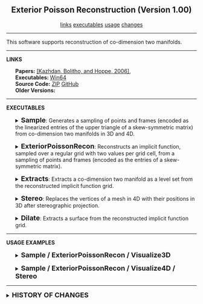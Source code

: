 <center><h2>Exterior Poisson Reconstruction (Version 1.00)</h2></center>
<center>
<a href="#LINKS">links</a>
<!--
<a href="#COMPILATION">compilation</a>
-->
<a href="#EXECUTABLES">executables</a>
<a href="#USAGE">usage</a>
<a href="#CHANGES">changes</a>
</center>
<hr>
This software supports reconstruction of co-dimension two manifolds.
<hr>
<a name="LINKS"><b>LINKS</b></a><br>
<ul>
<b>Papers:</b>
<a href="https://www.cs.jhu.edu/~misha/MyPapers/SGP06.pdf">[Kazhdan, Bolitho, and Hoppe, 2006]</a>,
<br>
<b>Executables: </b>
<a href="https://www.cs.jhu.edu/~misha/Code/ExteriorPoissonRecon/Version1.00/ExteriorPoissonRecon.x64.zip">Win64</a><br>
<b>Source Code:</b>
<a href="https://www.cs.jhu.edu/~misha/Code/ExteriorPoissonRecon/Version1.00/ExteriorPoissonRecon.zip">ZIP</a> <a href="https://github.com/mkazhdan/ExteriorPoissonRecon">GitHub</a><br>
<b>Older Versions:</b>
<!--
<a href="https://www.cs.jhu.edu/~misha/Code/ExteriorPoissonRecon/Version1.00/">V1.00</a>,
-->
</ul>

<hr>
<a name="EXECUTABLES"><b>EXECUTABLES</b></a><br>

<ul>
<dl>
<DETAILS>
<SUMMARY>
<font size="+1"><b>Sample</b></font>:
Generates a sampling of points and frames (encoded as the linearized entries of the upper triangle of a skew-symmetric matrix) from co-dimension two manifolds in 3D and 4D.
</SUMMARY>

<dt><b>--type</b> &lt;<i>input geometry type</i>&gt;</dt>
<dd>
This string specifies the type of geometry the points should be sampled from. Supported types include:
<UL>
For points sampled from 3D curves:
<LI><code>line_segment</code>: Points lie on a (straight) line segment
<LI><code>circle</code>: Points lie on a circle
<LI><code>link</code>: Points lie on two interlocking circles
<LI><code>spiral:&lt;r&gt;</code>: Points lie on a spiral with <code>r</code> rotations
<LI><code>torus_knot:&lt;p&gt;:&lt;q&gt;</code>: Points lie on a (<code>p</code>,<code>q</code>) torus-knot 
<LI><code>borromean_rings</code>: Points lie on interlocking Borromean rings
For points sampled from 4D surfaces:
<LI><code>clifford_torus</code>: Points lie on the Clifford torus
<LI><code>hopf_torus:&lt;n&gt;:&lt;a&gt;</code>: Points lie on the Hopf torus with <code>n</code> nodes and amplitude <code>a</code>.<BR>
Reasonable values for amplitude are in the range [0.1,0.5].
</UL>
</dd>

<dt>[<b>--out</b> &lt;<i>output file name</i>&gt;]</dt>
<dd>
This optional string value specifies the name of the file to which the samples will be written.<br>
The file will be written out in <a href="https://www.cc.gatech.edu/projects/large_models/ply.html">PLY</a> format,
with x-, y-, and z-coordinates of the positions encoded by the properties <i>x</i>, <i>y</i> and the orientation of the sample given by the (linearized) coefficients of a skew-symmetric matrix,
encoded by the properties <i>skew0</i>,...,<i>skew&lt;n&gt;</i> with <i>n=2</i> for curves in 3D and <i>n=5</i> for surfaces in 4D.<br>
If this argument is not provided, no output is generated.
</dd>

<dt>[<b>--res</b> &lt;<i>sample resolution</i>&gt;]</dt>
<dd> This optional integer value specifies the resolution of the sampling.<BR>
The default value for this parameter is 1024.
</dd>

<dt>[<b>--aNoise</b> &lt;<i>angular noise</i>&gt;]</dt>
<dd> This optional floating point value specifies the maximum amount of noise in the samples' orientations (in units of radians).<BR>
The default value for this parameter is 0.
</dd>

<dt>[<b>--pNoise</b> &lt;<i>positional noise</i>&gt;]</dt>
<dd> This optional floating point value specifies the maximum amount of noise in the samples' positions (in units of voxels).<BR>
The default value for this parameter is 0.
</dd>

<dt>[<b>--regular</b>]</dt>
<dd>If enabled, samples will be obtained by regularly sampling in parameter space.</dd>

</DETAILS>
</dl>
</ul>

<!--------------------->

<ul>
<dl>
<DETAILS>
<SUMMARY>
<font size="+1"><b>ExteriorPoissonRecon</b></font>:
Reconstructs an implicit function, sampled over a regular grid with two values per grid cell, from a sampling of points and frames (encoded as the entries of a skew-symmetric matrix).
</SUMMARY>

<dt><b>--in</b> &lt;<i>input points and frames</i>&gt;</dt>
<dd>
This string value specifies the name of the file containing the points and frames.
</dd>

<dt>[<b>--out</b> &lt;<i>grid header</i>&gt;]</dt>
<dd>
This optional string value specifies the header for the grid files describing the estimated density distribution and the reconstructed implicit function.<br>
The density will be output to the file <code>&lt;grid header&gt;.density.grid</code> and the reconstructed implicit function will be output to the file <code>&lt;grid header&gt;.grid</code>.<br>
If this argument is not provided, no output is generated.
</dd>

<dt>[<b>--depth</b> &lt;<i>reconstruction depth</i>&gt;]</dt>
<dd>
This optional integer value is the depth of the grid that will be used for reconstruction.
Running at depth <i>d</i> corresponds to solving on a grid whose resolution is than <i>2^D x 2^d x ... </i>.<br>
The default value for this parameter is 5.
</dd>

<dt>[<b>--sWeight</b> &lt;<i>screening weight</i>&gt;]</dt>
<dd>
This optional floating point value is the screening weight used for reconstruction.<br>
The default value for this parameter is 50.
</dd>

<dt>[<b>--dWeight</b> &lt;<i>Dirichlet weight</i>&gt;]</dt>
<dd>
This optional floating point value is the Dirichlet weight used for reconstruction.<br>
The default value for this parameter is 0.003125.
</dd>

<dt>[<b>--scale</b> &lt;<i>scale factor</i>&gt;]</dt>
<dd>
This optional floating point value specifies the ratio between the diameter of the cube used for reconstruction and the diameter of the samples' bounding cube.<br>
The default value is 1.1.
</dd>

<dt>[<b>--verbose</b> &lt;<i>verbosity</i>&gt;</b>]
<dd>
This optional integer value specifies the level of verbosity of the executable's output to the command prompt.
<UL>
<LI>0: No ooutput
<LI>1: Global residual error
<LI>2: Residual error after each level of the multigrid hierarchy 
</UL>
The default value is 0.
</dd>

</DETAILS>
</dl>
</ul>

<!--------------------->

<ul>
<dl>
<DETAILS>
<SUMMARY>
<font size="+1"><b>Extracts</b></font>:
Extracts a co-dimension two manifold as a level set from the reconstructed implicit function grid.
</SUMMARY>

<dt><b>--in</b> &lt;<i>input implicit grid</i>&gt;</dt>
<dd>
This string value is the file-name of the grid sampling the reconstructed implicit function.
</dd>

<dt>[<b>--density</b> &lt;<i>input density grid</i>&gt;]</dt>
<dd>
This optional string value is the file-name of the grid sampling the density values.<br>
If this argument is not provided, no density-based trimming is performed.
</dd>

<dt>[<b>--out</b> &lt;<i>output curve</i>&gt;]</dt>
<dd>
This optional string value specifies the file to which the extracted level-set will be written.<br>
The file will be written out in <a href="https://www.cc.gatech.edu/projects/large_models/ply.html">PLY</a> format, 
with x-, y-, and z-coordinates of the positions encoded by the properties <i>x</i>, <i>y</i>, and <i>z</i>.<br>
If this argument is not provided, no output is generated.
</dd>

<dt>[<b>--trimDensity</b> &lt;<i>trimming density</i>&gt;]</dt>
<dd>
This optional non-negative floating point value specifies the density that must be met by some point on a connected component of the reconstruction for the connected component to be kept.<br>
The default value for this argument is 0.0.
</dd>

</DETAILS>
</dl>
</ul>

<!--------------------->

<ul>
<dl>
<DETAILS>
<SUMMARY>
<font size="+1"><b>Stereo</b></font>:
Replaces the vertices of a mesh in 4D with their positions in 3D after stereographic projection.
</SUMMARY>

<dt><b>--in</b> &lt;<i>input 4D mesh</i>&gt;</dt>
<dd>
This string value is the file-name of the input (4D) mesh.<br>
The file is assumed to be in <a href="https://www.cc.gatech.edu/projects/large_models/ply.html">PLY</a> format, 
with x-, y-, z-, and w-coordinates of the positions encoded by the properties <i>x</i>, <i>y</i>, <i>z</i>, and <i>w</i>.
</dd>

<dt>[<b>--out</b> &lt;<i>output 3D mesh</i>&gt;]</dt>
<dd>
This string value is the file-name of the output (3D) mesh.<br>
The will be written in <a href="https://www.cc.gatech.edu/projects/large_models/ply.html">PLY</a> format, 
with x-, y-, and z-coordinates of the positions encoded by the properties <i>x</i>, <i>y</i>, and <i>z</i>.<br>
If this argument is not provided, no output is generated.
</dd>

<dt>[<b>--stereo</b> &lt;<i>x, y, z, and w</i>&gt;]</dt>
<dd>
This optional quadruple of floating point values specifies the 4D axis of stereographic projection.<br>
The default value for this argument is 0, 0, 0, 1.
</dd>

</DETAILS>
</dl>
</ul>

<!--------------------->

<ul>
<dl>
<DETAILS>
<SUMMARY>
<font size="+1"><b>Dilate</b></font>:
Extracts a surface from the reconstructed implicit function grid.
</SUMMARY>

<dt><b>--in</b> &lt;<i>input implicit grid</i>&gt;</dt>
<dd>
This string value is the file-name of the grid sampling the reconstructed implicit function.
</dd>

<dt>[<b>--density</b> &lt;<i>input density grid</i>&gt;]</dt>
<dd>
This optional string value is the file-name of the grid sampling the density values.<br>
If this argument is not provided, no density-based trimming is performed.
</dd>

<dt>[<b>--out</b> &lt;<i>output mesh</i>&gt;]</dt>
<dd>
This optional string value specifies the file to which the extracted level-set will be written.<br>
The file will be written out in <a href="https://www.cc.gatech.edu/projects/large_models/ply.html">PLY</a> format, 
with x-, y-, z-, and w-coordinates of the positions encoded by the properties <i>x</i>, <i>y</i>, <i>z</i>, and <i>w</i>.<br>
If this argument is not provided, no output is generated.
</dd>

<dt>[<b>--trimDensity</b> &lt;<i>trimming density</i>&gt;]</dt>
<dd>
This optional non-negative floating point value specifies the density that must be met by some point on a connected component of the reconstruction for the connected component to be kept.<br>
The default value for this argument is 0.0.
</dd>

</DETAILS>
</dl>
</ul>


<hr>
<a name="USAGE"><b>USAGE EXAMPLES</b></a><br>

<ul>
<dl>
<DETAILS>
<SUMMARY>
<font size="+1"><b>Sample / ExteriorPoissonRecon / Visualize3D</b></font>
</SUMMARY>

To reconstruct a (4,5) torus-knot one proceeds in three steps:

<ol>
<li> Construct the framed samples:
<blockquote><code>% Sample --type torus_knot:4:5 --out tk.4.5.samples.ply</code></blockquote>
<li> Reconstruct the implicit function:
<blockquote><code>% ExteriorPoissonRecon --in tk.4.5.samples.ply --out tk.4.5</code></blockquote>
<LI> Extract the curve:
<blockquote><code>% Visualize3D --in tk.4.5.grid --density tk.4.5.density.grid --out tk.4.5.curve.ply --trimDensity 2</code></blockquote>
</ol>

</DETAILS>
</dl>
</ul>

<!--------------------->

<ul>
<dl>
<DETAILS>
<SUMMARY>
<font size="+1"><b>Sample / ExteriorPoissonRecon / Visualize4D / Stereo</b></font>
</SUMMARY>

To reconstruct a three-lobed Hopf Torus one proceeds in four steps:

<ol>
<li> Construct the framed samples:
<blockquote><code>% Sample --type hopf_torus:3:0.5 --out ht.3.samples.ply</code></blockquote>
<li> Reconstruct the implicit function:
<blockquote><code>% ExteriorPoissonRecon --in ht.3.samples.ply --out ht.3</code></blockquote>
<LI> Extract the surface in 4D:
<blockquote><code>% Visualize4D --in ht.3.grid --out ht.3.surface.4D.ply</code></blockquote>
<LI> Stereographically project to a surface in 3D
<blockquote><code>% Stereo --in ht.3.surface.4D.ply --out ht.3.surface.3D.ply</code></blockquote>
</ol>

</DETAILS>
</dl>
</ul>





<hr>
<DETAILS>
<SUMMARY>
<A NAME="CHANGES"><font size="+1"><b><B>HISTORY OF CHANGES</B></b></font></A>
</SUMMARY>
<a href="https://www.cs.jhu.edu/~misha/Code/PoissonRecon/Version1.00/">Version 1.00</a>:
<ol>
<li>Initial release
</ol>

</DETAILS>

<!--
<hr>
<a name="SUPPORT"><b>SUPPORT</b></a><br>
<UL>
<LI>This work was genersouly supported by the National Science Foundation (NSF) grant numbers <A HREF="https://www.nsf.gov/awardsearch/showAward?AWD_ID=0746039">0746039</A> and <A HREF="https://www.nsf.gov/awardsearch/showAward?AWD_ID=1422325">1422325</A>.
<LI>We are extremely grateful to the EPFL <a href="https://lgg.epfl.ch/statues.php">Scanning 3D Statues from Photos</a> course, the <A HREF="http://graphics.stanford.edu/data/3Dscanrep/">Stanford 3D Scanning Repository</A>, and <A HREF="https://www.resonai.com/">Resonai</A> for sharing their data.
<LI>This work was carried out at the <A HREF="https://www.arch.jhu.edu/">Advanced Research Computing at Hopkins (ARCH)</A> core facility, which is supported by the National Science Foundation (NSF) grant number <A HREF="https://www.nsf.gov/awardsearch/showAward?AWD_ID=1920103">1920103</A>.
</UL>
-->
